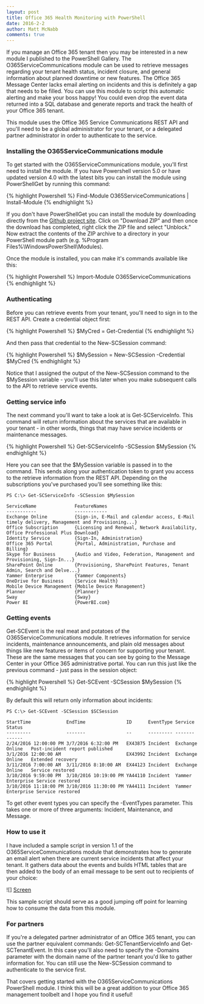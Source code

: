 ```yaml
---
layout: post
title: Office 365 Health Monitoring with PowerShell
date: 2016-2-2
author: Matt McNabb
comments: true
---
```


[Github]: http://github.com/mattmcnabb/O365ServiceCommunications
[Screen]: /images/SampleMessage.png
[ServiceInfo]: /images/SCServiceInfo.png
[Event]: /images/SCEvent.png

If you manage an Office 365 tenant then you may be interested in a new module I published to the PowerShell Gallery. The O365ServiceCommunications module can be used to retrieve messages regarding your tenant health status, incident closure, and general information about planned downtime or new features. The Office 365 Message Center lacks email alerting on incidents and this is definitely a gap that needs to be filled. You can use this module to script this automatic alerting and make your boss happy! You could even drop the event data returned into a SQL database and generate reports and track the health of your Office 365 tenant.

This module uses the Office 365 Service Communications REST API and you'll need to be a global administrator for your tenant, or a delegated partner administrator in order to authenticate to the service.

### Installing the O365ServiceCommunications module

To get started with the O365ServiceCommunications module, you'll first need to install the module. If you have Powershell version 5.0 or have updated version 4.0 with the latest bits you can install the module using PowerShellGet by running this command:

{% highlight Powershell %}
Find-Module O365ServiceCommunications | Install-Module
{% endhighlight %}

If you don't have PowerShellGet you can install the module by downloading directly from the [Github project site][Github]. Click on "Download ZIP" and then once the download has completed, right click the ZIP file and select "Unblock." Now extract the contents of the ZIP archive to a directory in your PowerShell module path (e.g. %Program Files%\WindowsPowerShell\Modules).

Once the module is installed, you can make it's commands available like this:

{% highlight Powershell %}
Import-Module O365ServiceCommunications
{% endhighlight %}

### Authenticating

Before you can retrieve events from your tenant, you'll need to sign in to the REST API. Create a credential object first:

{% highlight Powershell %}
$MyCred = Get-Credential
{% endhighlight %}

And then pass that credential to the New-SCSession command:

{% highlight Powershell %}
$MySession = New-SCSession -Credential $MyCred
{% endhighlight %}

Notice that I assigned the output of the New-SCSession command to the $MySession variable - you'll use this later when you make subsequent calls to the API to retrieve service events.

### Getting service info

The next command you'll want to take a look at is Get-SCServiceInfo. This command will return information about the services that are available in your tenant - in other words, things that may have service incidents or maintenance messages.

{% highlight Powershell %}
Get-SCServiceInfo -SCSession $MySession
{% endhighlight %}

Here you can see that the $MySession variable is passed in to the command. This sends along your authentication token to grant you access to the retrieve information from the REST API. Depending on the subscriptions you've purchased you'll see something like this:

``` console
PS C:\> Get-SCServiceInfo -SCSession $MySession

ServiceName              FeatureNames
-----------              ------------
Exchange Online          {Sign-in, E-Mail and calendar access, E-Mail timely delivery, Management and Provisioning...}
Office Subscription      {Licensing and Renewal, Network Availability, Office Professional Plus Download}
Identity Service         {Sign-In, Administration}
Office 365 Portal        {Portal, Administration, Purchase and Billing}
Skype for Business       {Audio and Video, Federation, Management and Provisioning, Sign-In...}
SharePoint Online        {Provisioning, SharePoint Features, Tenant Admin, Search and Delve...}
Yammer Enterprise        {Yammer Components}
OneDrive for Business    {Service Health}
Mobile Device Management {Mobile Device Management}
Planner                  {Planner}
Sway                     {Sway}
Power BI                 {PowerBI.com}
```

### Getting events

Get-SCEvent is the real meat and potatoes of the O365ServiceCommunications module. It retrieves information for service incidents, maintenance announcements, and plain old messages about things like new features or items of concern for supporting your tenant. These are the same messages that you can see by going to the Message Center in your Office 365 administrative portal. You can run this just like the previous command - just pass in the session object:

{% highlight Powershell %}
Get-SCEvent -SCSession $MySession
{% endhighlight %}

By default this will return only information about incidents:

``` console
PS C:\> Get-SCEvent -SCSession $SCSession

StartTime             EndTime               ID      EventType Service           Status
---------             -------               --      --------- -------           ------
2/24/2016 12:00:00 PM 3/7/2016 6:32:00 PM   EX43875 Incident  Exchange Online   Post-incident report published
3/1/2016 12:00:00 AM                        EX43992 Incident  Exchange Online   Extended recovery
3/11/2016 7:00:00 AM  3/11/2016 8:10:00 AM  EX44123 Incident  Exchange Online   Service restored
3/10/2016 9:59:00 PM  3/10/2016 10:19:00 PM YA44110 Incident  Yammer Enterprise Service restored
3/10/2016 11:18:00 PM 3/10/2016 11:30:00 PM YA44111 Incident  Yammer Enterprise Service restored
```

To get other event types you can specify the -EventTypes parameter. This takes one or more of three arguments: Incident, Maintenance, and Message.

### How to use it

I have included a sample script in version 1.1 of the O365ServiceCommunications module that demonstrates how to generate an email alert when there are current service incidents that affect your tenant. It gathers data about the events and builds HTML tables that are then added to the body of an email message to be sent out to recipients of your choice:

![] [Screen]

This sample script should serve as a good jumping off point for learning how to consume the data from this module.

### For partners

If you're a delegated partner administrator of an Office 365 tenant, you can use the partner equivalent commands: Get-SCTenantServiceInfo and Get-SCTenantEvent. In this case you'll also need to specify the -Domains parameter with the domain name of the partner tenant you'd like to gather information for. You can still use the New-SCSession command to authenticate to the service first.

That covers getting started with the O365ServiceCommunications PowerShell module. I think this will be a great addition to your Office 365 management toolbelt and I hope you find it useful!
